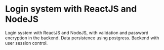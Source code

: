 # Login system with ReactJS and NodeJS

Login system with ReactJS and NodeJS, with validation and password encryption in the backend.
Data persistence using postgress. Backend with user session control.
